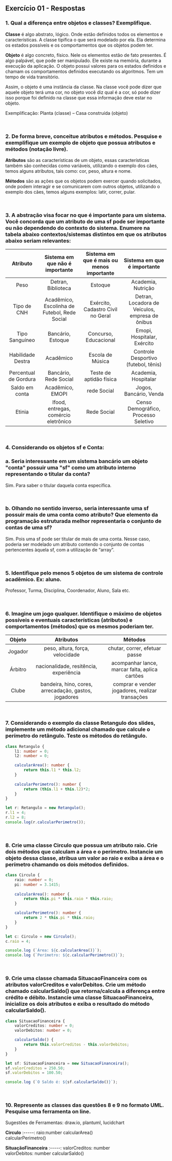 
## Exercício 01 - Respostas

### 1. Qual a diferença entre objetos e classes? Exemplifique.

**Classe** é algo abstrato, lógico. Onde estão definidos todos os elementos e características. A classe tipifica o que será modelado por ela. Ela determina os estados possíveis e os comportamentos que os objetos podem ter. 

**Objeto** é algo concreto, físico. Nele os elementos estão de fato presentes. É algo palpável, que pode ser manipulado. Ele existe na memória, durante a execução da aplicação. O objeto possui valores para os estados definidos e chamam os comportamentos definidos executando os algoritmos. Tem um tempo de vida transitório.

Assim, o objeto é uma instância da classe. Na classe você pode dizer que aquele objeto terá uma cor, no objeto você diz qual é a cor, só pode dizer isso porque foi definido na classe que essa informação deve estar no objeto.

Exemplificação: Planta (classe) – Casa construída (objeto)  

<br/>

### 2. De forma breve, conceitue atributos e métodos. Pesquise e exemplifique um exemplo de objeto que possua atributos e métodos (notação livre).

**Atributos** são as características de um objeto, essas características também são conhecidas como variáveis, utilizando o exemplo dos cães, temos alguns atributos, tais como: cor, peso, altura e nome.

**Métodos** são as ações que os objetos podem exercer quando solicitados, onde podem interagir e se comunicarem com outros objetos, utilizando o exemplo dos cães, temos alguns exemplos: latir, correr, pular.

<br/>

### 3. A abstração visa focar no que é importante para um sistema. Você concorda que um atributo de uma sf pode ser importante ou não dependendo do contexto do sistema. Enumere na tabela abaixo contextos/sistemas distintos em que os atributos abaixo seriam relevantes:

Atributo | Sistema em que não é importante | Sistema em que é mais ou menos importante | Sistema em que é importante
:------: | :------: | :------: | :------:
Peso | Detran, Biblioteca | Estoque | Academia, Nutrição
Tipo de CNH | Acadêmico, Escolinha de Futebol, Rede Social | Exército, Cadastro Civil no Geral | Detran, Locadora de Veículos, empresa de ônibus
Tipo Sanguíneo | Bancário, Estoque | Concurso, Educacional | Emopi, Hospitalar, Exército
Habilidade Destra | Acadêmico | Escola de Música| Controle Desportivo (futebol, tênis)  
Percentual de Gordura | Bancário, Rede Social | Teste de aptidão física | Academia, Hospitalar
Saldo em conta | Acadêmico, EMOPI | rede Social | Jogos, Bancário, Venda
Etinia | Ifood, entregas, comércio eletrônico | Rede Social | Censo Demográfico, Processo Seletivo

<br/>

### 4. Considerando os objetos sf e Conta:

### a. Seria interessante em um sistema bancário um objeto "conta" possuir uma "sf" como um atributo interno representando o titular da conta?

Sim. Para saber o titular daquela conta específica.

<br/>

### b. Olhando no sentido inverso, seria interessante uma sf possuir mais de uma conta como atributo? Que elemento da programação estruturada melhor representaria o conjunto de contas de uma sf? 
 
Sim. Pois uma sf pode ser titular de mais de uma conta. 
Nesse caso, poderia ser modelado um atributo contendo o conjunto de contas pertencentes àquela sf, com a utilização de  “array”.

<br/>

### 5. Identifique pelo menos 5 objetos de um sistema de controle acadêmico. Ex: aluno.

Professor, Turma, Disciplina, Coordenador, Aluno, Sala etc.

<br/>

### 6. Imagine um jogo qualquer. Identifique o máximo de objetos possíveis e eventuais características (atributos) e comportamentos (métodos) que os mesmos poderiam ter.

Objeto | Atributos | Métodos
:-----: | :-----: | :-----:
Jogador | peso, altura, força, velocidade | chutar, correr, efetuar passe
Árbitro | nacionalidade, resitência, experiência | acompanhar lance, marcar falta, aplica cartões
Clube | bandeira, hino, cores, arrecadação, gastos, jogadores | comprar e vender jogadores, realizar transações 

<br/>

### 7. Considerando o exemplo da classe Retangulo dos slides, implemente um método adicional chamado que calcule o perímetro do retângulo. Teste os métodos do retângulo.

~~~TypeScript
class Retangulo {
    l1: number = 0;
    l2: number = 0;

    calcularArea(): number {
        return this.l1 * this.l2;
    }
    
    calcularPerimetro(): number {
        return (this.l1 + this.l2)*2;
    }
}

let r: Retangulo = new Retangulo();
r.l1 = 4;
r.l2 = 8;
console.log(r.calcularPerimetro());
~~~

<br/>

### 8. Crie uma classe Circulo que possua um atributo raio. Crie dois métodos que calculam a área e o perímetro. Instancie um objeto dessa classe, atribua um valor ao raio e exiba a área e o perímetro chamando os dois métodos definidos.

~~~TypeScript
class Circulo {
    raio: number = 0;
    pi: number = 3.1415;
    
    calcularArea(): number {
        return this.pi * this.raio * this.raio;
    }

    calcularPerimetro(): number {
        return 2 * this.pi * this.raio;
    }
}

let c: Circulo = new Circulo();
c.raio = 4;

console.log (`Área: ${c.calcularArea()}`);
console.log (`Perímetro: ${c.calcularPerimetro()}`);
~~~

<br/>

### 9. Crie uma classe chamada SituacaoFinanceira com os atributos valorCreditos e valorDebitos. Crie um método chamado calcularSaldo() que retorna/calcula a diferença entre crédito e débito. Instancie uma classe SituacaoFinanceira, inicialize os dois atributos e exiba o resultado do método calcularSaldo().

~~~TypeScript
class SituacaoFinanceira {
    valorCreditos: number = 0;
    valorDebitos: number = 0;

    calcularSaldo() {
        return this.valorCreditos - this.valorDebitos;
    }
}

let sf: SituacaoFinanceira = new SituacaoFinanceira();
sf.valorCreditos = 250.50;
sf.valorDebitos = 100.50;

console.log (`O Saldo é: ${sf.calcularSaldo()}`);
~~~

<br/>

### 10. Represente as classes das questões 8 e 9 no formato UML. Pesquise uma ferramenta on line.

Sugestões de Ferramentas: draw.io, plantuml, lucidchart


**Circulo**
:-----:
raio:number
calcularArea()<br/>calcularPerimetro()

**SituaçãoFinanceira**
:-----:
valorCreditos: number<br/>valorDebitos: number
calcularSaldo()
